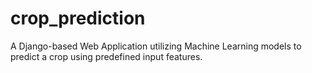 # crop_prediction
A Django-based Web Application utilizing Machine Learning models to predict a crop using predefined input features.
